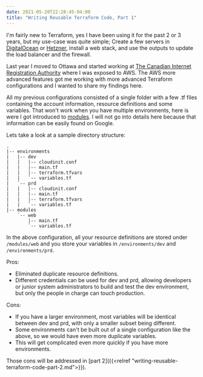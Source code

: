 ```yaml
---
date: 2021-05-20T22:28:45-04:00
title: "Writing Reusable Terraform Code, Part 1"
---
```


I'm fairly new to Terraform, yes I have been using it for the past 2 or 3 years, but my use-case was quite simple; Create a few servers in [DigitalOcean](https://www.digitalocean.com/) or [Hetzner](https://www.hetzner.com/), install a web stack, and use the outputs to update the load balancer and the firewall.<!--more-->

Last year I moved to Ottawa and started working at [The Canadian Internet Registration Authority](https://www.cira.ca) where I was exposed to AWS. The AWS more advanced features got me working with more advanced Terraform configurations and I wanted to share my findings here.

All my previous configurations consisted of a single folder with a few .tf files containing the account information, resource definitions and some variables. That won't work when you have multiple environments, here is were I got introduced to [modules](https://www.terraform.io/docs/language/modules/develop/index.html). I will not go into details here because that information can be easily found on Google.

Lets take a look at a sample directory structure:

```none
.
|-- environments
|   |-- dev
|   |   |-- cloudinit.conf
|   |   |-- main.tf
|   |   |-- terraform.tfvars
|   |   `-- variables.tf
|   `-- prd
|   |   |-- cloudinit.conf
|   |   |-- main.tf
|   |   |-- terraform.tfvars
|   |   `-- variables.tf
|-- modules
    `-- web
        |-- main.tf
        `-- variables.tf
```

In the above configuration, all your resource definitions are stored under `/modules/web` and you store your variables in `/environments/dev` and `/environments/prd`.

Pros:
* Eliminated duplicate resource definitions.
* Different credentials can be used for dev and prd, allowing developers or junior system administrators to build and test the dev environment, but only the people in charge can touch production.

Cons:
* If you have a larger environment, most variables will be identical between dev and prd, with only a smaller subset being different.
* Some environments can't be built out of a single configuration like the above, so we would have even more duplicate variables.
* This will get complicated even more quickly if you have more environments.

Those cons will be addressed in [part 2]({{<relref "writing-reusable-terraform-code-part-2.md">}}).
